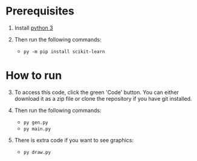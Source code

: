# Prerequisites
1. Install [python 3](https://www.python.org/downloads/)

2. Then run the following commands:
   * `py -m pip install scikit-learn`

# How to run
3. To access this code, click the green 'Code' button. You can either download it as a zip file or clone the repository if you have git installed.

4. Then run the following commands:
   * `py gen.py`
   * `py main.py`

5. There is extra code if you want to see graphics:
   * `py draw.py`
